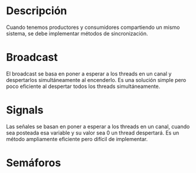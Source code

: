 # Descripción
Cuando tenemos productores y consumidores compartiendo un mismo sistema, se debe implementar métodos de sincronización.
# Broadcast
El broadcast se basa en poner a esperar a los threads en un canal y despertarlos simultáneamente al encenderlo. Es una solución simple pero poco eficiente al despertar todos los threads simultáneamente.
# Signals
Las señales se basan en poner a esperar a los threads en un canal, cuando sea posteada esa variable y su valor sea 0 un thread despertará. Es un método ampliamente eficiente pero difícil de implementar.
# Semáforos
